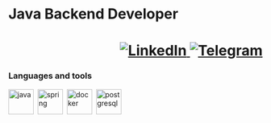 <div id="header">
    <H1>Java Backend Developer</H1>
    <H1>
        <div id="socials" align=right>
            <a href="https://www.linkedin.com/in/abguzij/">
                <img src="https://img.shields.io/badge/LinkedIn-blue?style=for-the-badge&logo=linkedin&logoColor=white" alt="LinkedIn"/>
            </a>
            <a href="https://t.me/abguziy">
                <img src="https://img.shields.io/badge/Telegram-blue?style=for-the-badge&logo=telegram&logoColor=white" alt="Telegram"/>
            </a>
        </div>
    </H1>
</div>


### Languages and tools
<img src="https://cdn.jsdelivr.net/gh/devicons/devicon/icons/java/java-original-wordmark.svg" title="java" width="50" height="50"/>&nbsp;
<img src="https://cdn.jsdelivr.net/gh/devicons/devicon/icons/spring/spring-original-wordmark.svg" title="spring" width="50" height="50"/>&nbsp;
<img src="https://cdn.jsdelivr.net/gh/devicons/devicon/icons/docker/docker-plain-wordmark.svg" title="docker" width="50" height="50"/>&nbsp;
<img src="https://cdn.jsdelivr.net/gh/devicons/devicon/icons/postgresql/postgresql-plain-wordmark.svg" title="postgresql" width="50" height="50"/>&nbsp;
          

<!--
**abguzij/abguzij** is a ✨ _special_ ✨ repository because its `README.md` (this file) appears on your GitHub profile.

Here are some ideas to get you started:

- 🔭 I’m currently working on ...
- 🌱 I’m currently learning ...
- 👯 I’m looking to collaborate on ...
- 🤔 I’m looking for help with ...
- 💬 Ask me about ...
- 📫 How to reach me: ...
- 😄 Pronouns: ...
- ⚡ Fun fact: ...
-->
